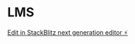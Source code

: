 # LMS

[Edit in StackBlitz next generation editor ⚡️](https://stackblitz.com/~/github.com/Abi2111/LMS)